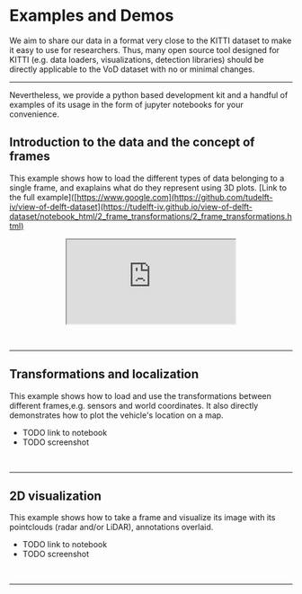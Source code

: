 # Examples and Demos

We aim to share our data in a format very close to the KITTI dataset to make it easy to use for researchers.
Thus, many open source tool designed for KITTI (e.g. data loaders, visualizations, detection libraries) should be directly applicable to the VoD dataset with no or minimal changes. 
<br>

---

Nevertheless, we provide a python based development kit and a handful of examples of its usage in the form of jupyter notebooks for your convenience.

## Introduction to the data and the concept of frames
This example shows how to load the different types of data belonging to a single frame, and exaplains what do they represent using 3D plots.
[Link to the full example]([https://www.google.com](https://github.com/tudelft-iv/view-of-delft-dataset](https://tudelft-iv.github.io/view-of-delft-dataset/notebook_html/2_frame_transformations/2_frame_transformations.html)

  
<p align="center" width: 75%><iframe src="https://tudelft-iv.github.io/view-of-delft-dataset/notebook_html/1_frame_information/1_frame_information.html"></iframe></p>

<br>

---

## Transformations and localization
This example shows how to load and use the transformations between different frames,e.g. sensors and world coordinates.
It also directly demonstrates how to plot the vehicle's location on a map.
- TODO link to notebook
- TODO screenshot
<br>

---

## 2D visualization
This example shows how to take a frame and visualize its image with its pointclouds (radar and/or LiDAR), annotations overlaid.
- TODO link to notebook
- TODO screenshot
<br>

---
